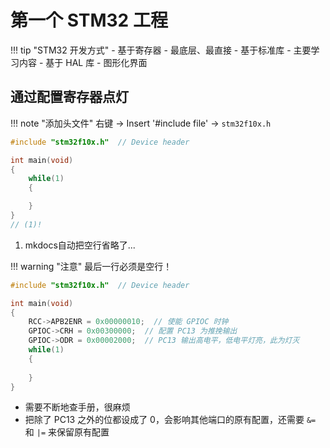 # 第一个 STM32 工程

!!! tip "STM32 开发方式"
    - 基于寄存器
        - 最底层、最直接
    - 基于标准库
        - 主要学习内容
    - 基于 HAL 库
        - 图形化界面

## 通过配置寄存器点灯

!!! note "添加头文件"
    右键 -> Insert '#include file' -> `stm32f10x.h`

```c
#include "stm32f10x.h"  // Device header

int main(void)
{
    while(1)
    {

    }
}
// (1)!
```

1. mkdocs自动把空行省略了...

!!! warning "注意"
    最后一行必须是空行！

```c
#include "stm32f10x.h"  // Device header

int main(void)
{
    RCC->APB2ENR = 0x00000010;  // 使能 GPIOC 时钟
    GPIOC->CRH = 0x00300000;  // 配置 PC13 为推挽输出
    GPIOC->ODR = 0x00002000;  // PC13 输出高电平，低电平灯亮，此为灯灭
    while(1)
    {
        
    }
}

```

- 需要不断地查手册，很麻烦
- 把除了 PC13 之外的位都设成了 0，会影响其他端口的原有配置，还需要 `&=` 和 `|=` 来保留原有配置